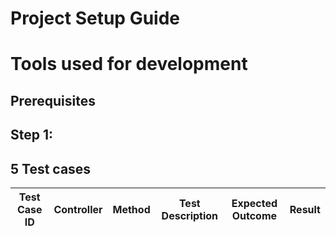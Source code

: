 # Project Setup Guide



# Tools used for development



## Prerequisites



## Step 1: 



## 5 Test cases
| **Test Case ID** | **Controller**   | **Method**            | **Test Description**                                             | **Expected Outcome**                                             | **Result** |
|------------------|------------------|-----------------------|------------------------------------------------------------------|------------------------------------------------------------------|------------|
